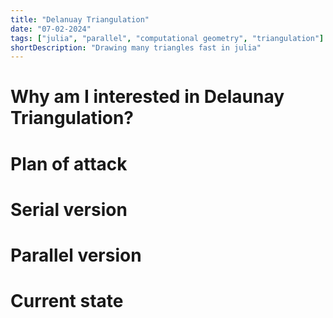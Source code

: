 ```yaml
---
title: "Delanuay Triangulation"
date: "07-02-2024"
tags: ["julia", "parallel", "computational geometry", "triangulation"]
shortDescription: "Drawing many triangles fast in julia"
---
```


# Why am I interested in Delaunay Triangulation?

# Plan of attack 

# Serial version

# Parallel version

# Current state